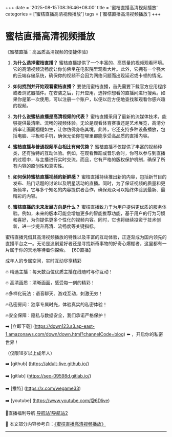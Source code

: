 +++
date = '2025-08-15T08:36:46+08:00'
title = '蜜桔直播高清视频播放'
categories = ['蜜桔直播高清视频播放']
tags = ['蜜桔直播高清视频播放']
+++

# 蜜桔直播高清视频播放

《蜜桔直播：高品质高清视频的便捷体验》

1. **为什么选择蜜桔直播？**
   蜜桔直播提供了一个丰富的、高质量的视频观看环境。它的高清视频流畅度让你仿佛坐在电影院里观看大片。此外，它拥有一个强大的云端存储系统，确保你的视频不会因为网络问题而出现延迟或卡顿的情况。

2. **如何找到并开始观看蜜桔直播？**
   要使用蜜桔直播，首先需要下载官方应用程序或者浏览器插件。在安装之后，打开应用，选择你想看的直播间进行搜索。如果你是第一次使用，可以注册一个账户，以便以后方便地查找和观看你感兴趣的视频。

3. **为什么说蜜桔直播是高清视频的代表？**
   蜜桔直播采用了最新的流媒体技术，能够提供最清晰、流畅的视频体验。无论是观看体育赛事还是艺术展览，高清分辨率让画面栩栩如生，让你仿佛身临其境。此外，它还支持多种设备播放，包括电脑、平板和手机，确保无论你在哪里都能享受高品质的直播内容。

4. **蜜桔直播与普通视频平台相比有何优势？**
   蜜桔直播不仅提供了丰富的视频种类，还有独特的互动体验。例如，在观看舞蹈或音乐会时，你可以参与到直播的过程中，与主播进行实时交流。而且，它有严格的版权保护机制，确保了所有内容的原创性和真实性。

5. **如何保持蜜桔直播视频的新鲜感？**
   蜜桔直播持续推出新的内容，包括新节目的发布、热门话题的讨论以及明星活动的直播。同时，为了保证视频的质量和更新频率，它与多个知名的内容提供者合作，确保观众可以始终体验到最新、最精彩的内容。

6. **蜜桔直播的未来发展方向是什么？**
   蜜桔直播致力于为用户提供更优质的服务体验。例如，未来的版本可能会增加更多的智能推荐功能，基于用户的行为习惯和喜好，为你提供更多个性化的视频内容。同时，它也将继续投资于技术创新，进一步提升高清、流畅度等关键指标。

蜜桔直播凭借其高清视频播放的特性以及丰富的互动体验，正逐渐成为国内领先的直播平台之一。无论是追剧爱好者还是寻找新奇事物的好奇心爆棚者，这里都有一片属于你的天地等待着你探索。
【6D直播】

 成年人的专属空间，实时互动尽享精彩

🔥 精选主播：每天数百位优质主播在线随时与你互动！

🔥 高清画质：清晰画面，感受每一刻的精彩！

🔥多样化玩法：语音聊天、游戏互动，刺激无穷！

🔥私密房间：独享专属时光，体验真实的私密体验！

🔥安全保障：隐私与数据安全，我们承诺严格保护！

➡️ [立即下载] (https://down123.s3.ap-east-1.amazonaws.com/down/down.html?channelCode=blog) ⬅️ ，开启你的私密世界！

 （仅限18岁以上成年人）

➡️ [github] (https://aldult-live.github.io/)

➡️ [gitlab] (https://seo-09598d.gitlab.io/)

➡️ [推特] (https://x.com/wegame33)

➡️ [youtube] (https://www.youtube.com/@6Dlive)

🔞直播福利导航   [导航站1](https://webstack-86085a.gitlab.io/)[导航站2](https://onlygit123-2.github.io/)

📘 本文部分内容参考自：[《蜜桔直播高清视频播放》](https://webstack-hugo-19.pages.dev/)

---
